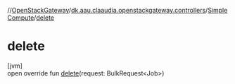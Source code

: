 //[OpenStackGateway](../../../index.md)/[dk.aau.claaudia.openstackgateway.controllers](../index.md)/[SimpleCompute](index.md)/[delete](delete.md)

# delete

[jvm]\
open override fun [delete](delete.md)(request: BulkRequest&lt;Job&gt;)
